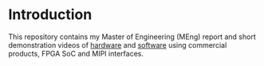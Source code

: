 # Introduction 

This repository contains my Master of Engineering (MEng) report and short demonstration videos of [hardware](https://drive.google.com/file/d/1SZG7C8rDc4CRZ0cLtTM0ygPSy1A5WD_S/view?usp=drive_link "hardware switching") and [software](https://drive.google.com/file/d/13oJs2m0rf22RJ0eoo0d-ZorBhVTU1mHQ/view?usp=drive_link "software switching") using commercial products, FPGA SoC and MIPI interfaces. 